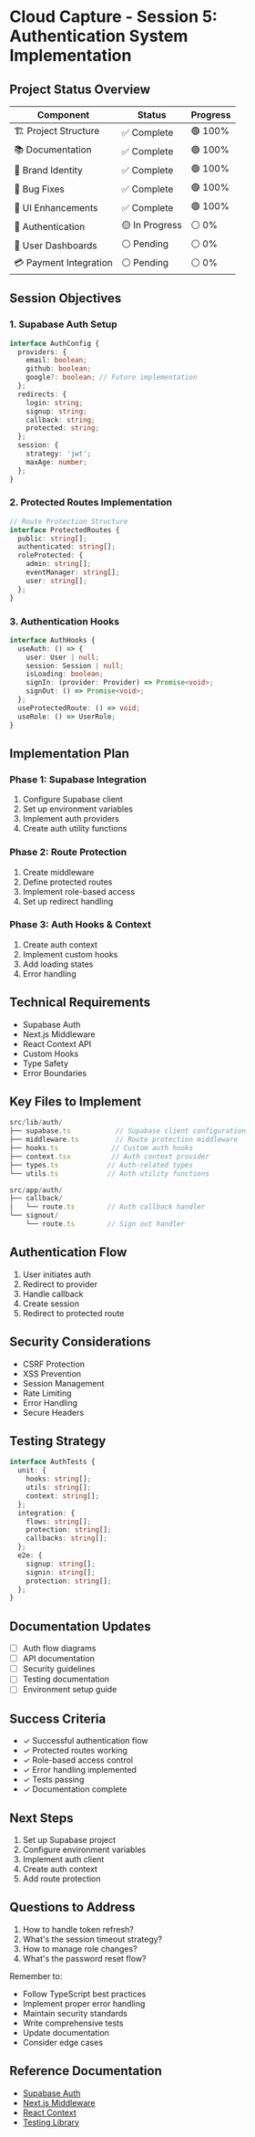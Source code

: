 # Cloud Capture - Session 5: Authentication System Implementation

## Project Status Overview
| Component | Status | Progress |
|-----------|---------|-----------|
| 🏗️ Project Structure | ✅ Complete | 🟢 100% |
| 📚 Documentation | ✅ Complete | 🟢 100% |
| 🎨 Brand Identity | ✅ Complete | 🟢 100% |
| 🐛 Bug Fixes | ✅ Complete | 🟢 100% |
| 🎨 UI Enhancements | ✅ Complete | 🟢 100% |
| 🔐 Authentication | 🟡 In Progress | ⚪ 0% |
| 📱 User Dashboards | ⚪ Pending | ⚪ 0% |
| 💳 Payment Integration | ⚪ Pending | ⚪ 0% |

## Session Objectives

### 1. Supabase Auth Setup
```typescript
interface AuthConfig {
  providers: {
    email: boolean;
    github: boolean;
    google?: boolean; // Future implementation
  };
  redirects: {
    login: string;
    signup: string;
    callback: string;
    protected: string;
  };
  session: {
    strategy: 'jwt';
    maxAge: number;
  };
}
```

### 2. Protected Routes Implementation
```typescript
// Route Protection Structure
interface ProtectedRoutes {
  public: string[];
  authenticated: string[];
  roleProtected: {
    admin: string[];
    eventManager: string[];
    user: string[];
  };
}
```

### 3. Authentication Hooks
```typescript
interface AuthHooks {
  useAuth: () => {
    user: User | null;
    session: Session | null;
    isLoading: boolean;
    signIn: (provider: Provider) => Promise<void>;
    signOut: () => Promise<void>;
  };
  useProtectedRoute: () => void;
  useRole: () => UserRole;
}
```

## Implementation Plan

### Phase 1: Supabase Integration
1. Configure Supabase client
2. Set up environment variables
3. Implement auth providers
4. Create auth utility functions

### Phase 2: Route Protection
1. Create middleware
2. Define protected routes
3. Implement role-based access
4. Set up redirect handling

### Phase 3: Auth Hooks & Context
1. Create auth context
2. Implement custom hooks
3. Add loading states
4. Error handling

## Technical Requirements
- Supabase Auth
- Next.js Middleware
- React Context API
- Custom Hooks
- Type Safety
- Error Boundaries

## Key Files to Implement
```typescript
src/lib/auth/
├── supabase.ts           // Supabase client configuration
├── middleware.ts         // Route protection middleware
├── hooks.ts             // Custom auth hooks
├── context.tsx          // Auth context provider
├── types.ts            // Auth-related types
└── utils.ts            // Auth utility functions

src/app/auth/
├── callback/
│   └── route.ts        // Auth callback handler
└── signout/
    └── route.ts        // Sign out handler
```

## Authentication Flow
1. User initiates auth
2. Redirect to provider
3. Handle callback
4. Create session
5. Redirect to protected route

## Security Considerations
- CSRF Protection
- XSS Prevention
- Session Management
- Rate Limiting
- Error Handling
- Secure Headers

## Testing Strategy
```typescript
interface AuthTests {
  unit: {
    hooks: string[];
    utils: string[];
    context: string[];
  };
  integration: {
    flows: string[];
    protection: string[];
    callbacks: string[];
  };
  e2e: {
    signup: string[];
    signin: string[];
    protection: string[];
  };
}
```

## Documentation Updates
- [ ] Auth flow diagrams
- [ ] API documentation
- [ ] Security guidelines
- [ ] Testing documentation
- [ ] Environment setup guide

## Success Criteria
- ✓ Successful authentication flow
- ✓ Protected routes working
- ✓ Role-based access control
- ✓ Error handling implemented
- ✓ Tests passing
- ✓ Documentation complete

## Next Steps
1. Set up Supabase project
2. Configure environment variables
3. Implement auth client
4. Create auth context
5. Add route protection

## Questions to Address
1. How to handle token refresh?
2. What's the session timeout strategy?
3. How to manage role changes?
4. What's the password reset flow?

Remember to:
- Follow TypeScript best practices
- Implement proper error handling
- Maintain security standards
- Write comprehensive tests
- Update documentation
- Consider edge cases

## Reference Documentation
- [Supabase Auth](https://supabase.com/docs/guides/auth)
- [Next.js Middleware](https://nextjs.org/docs/app/building-your-application/routing/middleware)
- [React Context](https://react.dev/reference/react/createContext)
- [Testing Library](https://testing-library.com/docs/react-testing-library/intro/) 